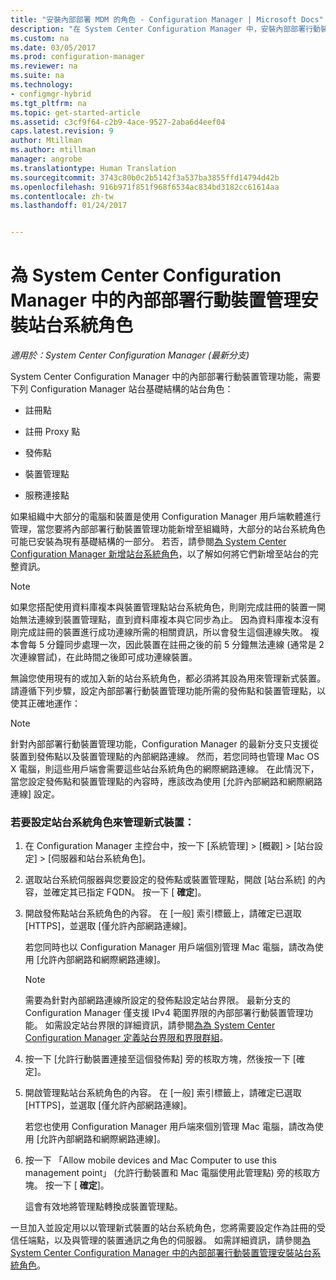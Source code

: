 ```yaml
---
title: "安裝內部部署 MDM 的角色 - Configuration Manager | Microsoft Docs"
description: "在 System Center Configuration Manager 中，安裝內部部署行動裝置管理功能所需的站台系統角色。"
ms.custom: na
ms.date: 03/05/2017
ms.prod: configuration-manager
ms.reviewer: na
ms.suite: na
ms.technology:
- configmgr-hybrid
ms.tgt_pltfrm: na
ms.topic: get-started-article
ms.assetid: c3cf9f64-c2b9-4ace-9527-2aba6d4eef04
caps.latest.revision: 9
author: Mtillman
ms.author: mtillman
manager: angrobe
ms.translationtype: Human Translation
ms.sourcegitcommit: 3743c80b0c2b5142f3a537ba3855ffd14794d42b
ms.openlocfilehash: 916b971f851f968f6534ac834bd3182cc61614aa
ms.contentlocale: zh-tw
ms.lasthandoff: 01/24/2017


---
```

# <a name="install-site-system-roles-for-on-premises-mobile-device-management-in-system-center-configuration-manager"></a>為 System Center Configuration Manager 中的內部部署行動裝置管理安裝站台系統角色

*適用於：System Center Configuration Manager (最新分支)*

System Center Configuration Manager 中的內部部署行動裝置管理功能，需要下列 Configuration Manager 站台基礎結構的站台角色：  

-   註冊點  

-   註冊 Proxy 點  

-   發佈點  

-   裝置管理點  

-   服務連接點  

 如果組織中大部分的電腦和裝置是使用 Configuration Manager 用戶端軟體進行管理，當您要將內部部署行動裝置管理功能新增至組織時，大部分的站台系統角色可能已安裝為現有基礎結構的一部分。 若否，請參閱[為 System Center Configuration Manager 新增站台系統角色](../../core/servers/deploy/configure/add-site-system-roles.md)，以了解如何將它們新增至站台的完整資訊。  

> [!NOTE]  
>  如果您搭配使用資料庫複本與裝置管理點站台系統角色，則剛完成註冊的裝置一開始無法連線到裝置管理點，直到資料庫複本與它同步為止。 因為資料庫複本沒有剛完成註冊的裝置進行成功連線所需的相關資訊，所以會發生這個連線失敗。 複本會每 5 分鐘同步處理一次，因此裝置在註冊之後的前 5 分鐘無法連線 (通常是 2 次連線嘗試)，在此時間之後即可成功連線裝置。  

 無論您使用現有的或加入新的站台系統角色，都必須將其設為用來管理新式裝置。 請遵循下列步驟，設定內部部署行動裝置管理功能所需的發佈點和裝置管理點，以使其正確地運作：  

> [!NOTE]  
>  針對內部部署行動裝置管理功能，Configuration Manager 的最新分支只支援從裝置到發佈點以及裝置管理點的內部網路連線。 然而，若您同時也管理 Mac OS X 電腦，則這些用戶端會需要這些站台系統角色的網際網路連線。 在此情況下，當您設定發佈點和裝置管理點的內容時，應該改為使用 [允許內部網路和網際網路連線] 設定。  

### <a name="to-configure-site-system-roles-to-manage-modern-devices"></a>若要設定站台系統角色來管理新式裝置：  

1.  在 Configuration Manager 主控台中，按一下 [系統管理] > [概觀] > [站台設定] > [伺服器和站台系統角色]。  

2.  選取站台系統伺服器與您要設定的發佈點或裝置管理點，開啟 [站台系統] 的內容，並確定其已指定 FQDN。 按一下 [ **確定**]。  

3.  開啟發佈點站台系統角色的內容。 在 [一般] 索引標籤上，請確定已選取 [HTTPS]，並選取 [僅允許內部網路連線]。  

     若您同時也以 Configuration Manager 用戶端個別管理 Mac 電腦，請改為使用 [允許內部網路和網際網路連線]。  

    > [!NOTE]  
    >  需要為針對內部網路連線所設定的發佈點設定站台界限。 最新分支的 Configuration Manager 僅支援 IPv4 範圍界限的內部部署行動裝置管理功能。 如需設定站台界限的詳細資訊，請參閱[為為 System Center Configuration Manager 定義站台界限和界限群組](../../core/servers/deploy/configure/define-site-boundaries-and-boundary-groups.md)。  

4.  按一下 [允許行動裝置連接至這個發佈點] 旁的核取方塊，然後按一下 [確定]。  

5.  開啟管理點站台系統角色的內容。 在 [一般] 索引標籤上，請確定已選取 [HTTPS]，並選取 [僅允許內部網路連線]。  

     若您也使用 Configuration Manager 用戶端來個別管理 Mac 電腦，請改為使用 [允許內部網路和網際網路連線]。  

6.  按一下 「Allow mobile devices and Mac Computer to use this management point」 (允許行動裝置和 Mac 電腦使用此管理點) 旁的核取方塊。 按一下 [ **確定**]。  

     這會有效地將管理點轉換成裝置管理點。  

 一旦加入並設定用以以管理新式裝置的站台系統角色，您將需要設定作為註冊的受信任端點，以及與管理的裝置通訊之角色的伺服器。 如需詳細資訊，請參閱[為 System Center Configuration Manager 中的內部部署行動裝置管理安裝站台系統角色](../../mdm/get-started/set-up-certificates-on-premises-mdm.md)。  

